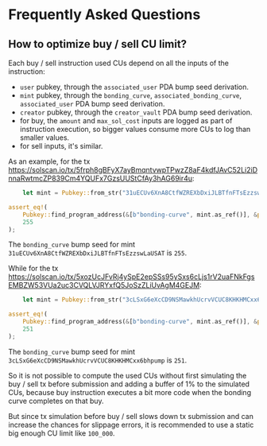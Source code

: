 # Frequently Asked Questions

## How to optimize buy / sell CU limit?

Each buy / sell instruction used CUs depend on all the inputs of the instruction:

- `user` pubkey, through the `associated_user` PDA bump seed derivation.
- `mint` pubkey, through the `bonding_curve`, `associated_bonding_curve`, `associated_user` PDA bump seed derivation.
- `creator` pubkey, through the `creator_vault` PDA bump seed derivation.
- for buy, the `amount` and `max_sol_cost` inputs are logged as part of instruction execution, so bigger values consume
  more CUs to log than smaller values.
- for sell inputs, it's similar.

As an example, for the
tx https://solscan.io/tx/5frph8gBFyX7ayBmqntvwpTPwzZ8aF4kdfJAvC52Li2iDnnaRwtmcZP839Cm4YQUFx7GzsUUStCfAy3hAG69ir4u:

```Rust
    let mint = Pubkey::from_str("31uECUv6XnA8CtfWZREXbDxiJLBTfnFTsEzzswLaUSAT").unwrap();

assert_eq!(
    Pubkey::find_program_address(&[b"bonding-curve", mint.as_ref()], &pump::ID).1,
    255
);
```

The `bonding_curve` bump seed for mint `31uECUv6XnA8CtfWZREXbDxiJLBTfnFTsEzzswLaUSAT` is `255`.

While for the
tx https://solscan.io/tx/5xozUcJFvRj4ySpE2epSSs95ySxs6cLjs1rV2uaFNkFgsEMBZW53VUa2uc3CVQLVJRYxfQ5JoSzZLiUvAgM4GEJM:

```Rust
    let mint = Pubkey::from_str("3cLSxG6eXcCD9NSMawkhUcrvVCUC8KHKHMCxx6bhpump").unwrap();

assert_eq!(
    Pubkey::find_program_address(&[b"bonding-curve", mint.as_ref()], &pump::ID).1,
    251
);
```

The `bonding_curve` bump seed for mint `3cLSxG6eXcCD9NSMawkhUcrvVCUC8KHKHMCxx6bhpump` is `251`.

So it is not possible to compute the used CUs without first simulating the buy / sell tx before submission and adding a
buffer of 1% to the simulated CUs, because buy instruction executes a bit more code when the bonding curve completes on
that buy.

But since tx simulation before buy / sell slows down tx submission and can increase the chances for slippage errors, it
is recommended to use a static big enough CU limit like `100_000`.
